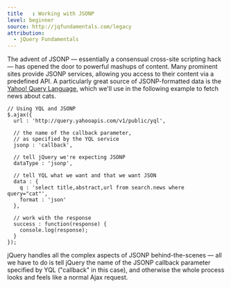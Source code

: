 ```yaml
---
title   : Working with JSONP
level: beginner
source: http://jqfundamentals.com/legacy
attribution: 
  - jQuery Fundamentals
---
```

The advent of JSONP — essentially a consensual cross-site scripting hack — has
opened the door to powerful mashups of content.  Many prominent sites provide
JSONP services, allowing you access to their content via a predefined API.  A
particularly great source of JSONP-formatted data is the [Yahoo! Query
Language](http://developer.yahoo.com/yql/console/), which we'll use in the
following example to fetch news about cats.

```
// Using YQL and JSONP
$.ajax({
  url : 'http://query.yahooapis.com/v1/public/yql',

  // the name of the callback parameter,
  // as specified by the YQL service
  jsonp : 'callback',

  // tell jQuery we're expecting JSONP
  dataType : 'jsonp',

  // tell YQL what we want and that we want JSON
  data : {
    q : 'select title,abstract,url from search.news where query="cat"',
    format : 'json'
  },

  // work with the response
  success : function(response) {
    console.log(response);
  }
});
```

jQuery handles all the complex aspects of JSONP behind-the-scenes — all we have
to do is tell jQuery the name of the JSONP callback parameter specified by YQL
("callback" in this case), and otherwise the whole process looks and feels like
a normal Ajax request.

